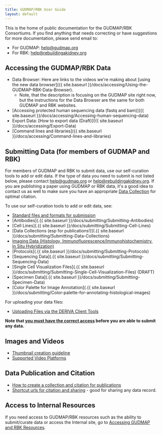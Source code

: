 ```yaml
---
title: GUDMAP/RBK User Guide
layout: default
---
```

This is the home of public documentation for the GUDMAP/RBK Consortiums. If you find anything that needs correcting or have suggestions for more documentation, please send email to:

- For GUDMAP: [help@gudmap.org](mailto:help@gudmap.org)
- For RBK: [help@rebuildingakidney.org](mailto:help@rebuildingakidney.org)

## Accessing the GUDMAP/RBK Data 
- Data Browser: Here are links to the videos we're making about [using the new data browser]({{ site.baseurl }}/docs/accessing/Using-the-GUDMAP-RBK-Data-Browser). 
  - Note, that the description is focusing on the GUDMAP site right now, but the instructions for the Data Browser are the same for both GUDMAP and RBK websites.
- [Accessing protected human sequencing data (fastq and bam)]({{ site.baseurl }}/docs/accessing/Accessing-human-sequencing-data)
- Export Data: [How to export data (Draft)]({{ site.baseurl }}/docs/accessing/Export-Data)
- [Command lines and libraries]({{ site.baseurl }}/docs/accessing/Command-lines-and-libraries)

## Submitting Data (for members of GUDMAP and RBK)

For members of GUDMAP and RBK to submit data, use our self-curation tools to add or edit data. If the type of data you need to submit is not listed below, please contact [help@gudmap.org](help@gudmap.org) or [help@rebuildingakidney.org](help@rebuildingakidney.org). If you are publishing a paper using GUDMAP or RBK data, it's a good idea to contact us as well to make sure you have an appropriate [Data Collection](Submitting-Data-Collections) for optimal citation.

To use our self-curation tools to add or edit data, see:
- [Standard files and formats for submission](Standard-file-formats-for-data-submission)
- [Antibodies](.{{ site.baseurl }}/docs/submitting/Submitting-Antibodies)
- [Cell Lines](.{{ site.baseurl }}/docs/submitting/Submitting-Cell-Lines)
- [Data Collections (esp for publications!)](.{{ site.baseurl }}/docs/submitting/Submitting-Data-Collections)
- [Imaging Data (Histology, Immunofluorescence/Immunohistochemistry, In Situ Hybridization)](Submitting-Specimen-Data)
- [Protocols](.{{ site.baseurl }}/docs/submitting/Submitting-Protocols)
- [Sequencing Data](.{{ site.baseurl }}/docs/submitting/Submitting-Sequencing-Data)
- [Single Cell Visualization Files](.{{ site.baseurl }}/docs/submitting/Submitting-Single-Cell-Visualization-Files) (DRAFT)
- [Specimen Data](.{{ site.baseurl }}/docs/submitting/Submitting-Specimen-Data)
- [Color Palette for Image Annotation](.{{ site.baseurl }}/docs/submitting/Color-palette-for-annotating-histological-images)

For uploading your data files:
- [Uploading Files via the DERIVA Client Tools](Uploading-files-via-Deriva-client-tools)

**Note that [you must have the correct access](Accessing-GUDMAP-and-RBK-Resources) before you are able to submit any data.**

## Images and Videos
- [Thumbnail creation guideline](Thumbnail-creation-guideline)
- [Supported Video Platforms](Video-Players) 

## Data Publication and Citation 
- [How to create a collection and citation for publications](Data-publication-and-citation)
- [Shortcut urls for citation and sharing](Shortcut-URLs-for-citation-and-sharing) - good for sharing any data record.

## Access to Internal Resources

If you need access to GUDMAP/RBK resources such as the ability to submit/curate data or access the Internal site, go to [Accessing GUDMAP and RBK Resources](Accessing-GUDMAP-and-RBK-Resources).


